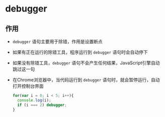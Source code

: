 # debugger

## 作用

+ `debugger` 语句主要用于除错，作用是设置断点

+ 如果有正在运行的除错工具，程序运行到 `debugger` 语句时会自动停下

+ 如果没有除错工具，`debugger` 语句不会产生任何结果，JavaScript引擎自动跳过这一句

+ 在Chrome浏览器中，当代码运行到 `debugger` 语句时，就会暂停运行，自动打开控制台界面

  ```js
  for(var i = 0; i < 5; i++){
    console.log(i);
    if (i === 2) debugger;
  }
  ```
